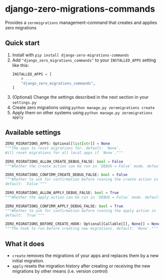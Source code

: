 # django-zero-migrations-commands

Provides a `zeromigrations` management-command that creates and applies zero migrations
## Quick start
1. Install with `pip install django-zero-migrations-commands`
2. Add `"django_zero_migrations_commands"` to your `INSTALLED_APPS` setting like this:
    ```python
    INSTALLED_APPS = [
        # ...
        "django_zero_migrations_commands",
    ]
    ```
3. (Optional) Change the settings described in the next section in your `settings.py`
4. Create zero migrations using `python manage.py zeromigrations create`
5. Apply them on other systems using `python manage.py zeromigrations apply`

## Available settings
```python
ZERO_MIGRATIONS_APPS: Optional[list[str]] = None
"""The apps to reset migrations for. default: `None`.
Will reset migrations for all local apps if `None`."""

ZERO_MIGRATIONS_ALLOW_CREATE_DEBUG_FALSE: bool = False
"""Whether the create action can be run in `DEBUG = False` mode. default: `False`"""

ZERO_MIGRATIONS_CONFIRM_CREATE_DEBUG_FALSE: bool = False
"""Whether to ask for confirmation before running the create action in `DEBUG = False` mode.
default: `False`"""

ZERO_MIGRATIONS_ALLOW_APPLY_DEBUG_FALSE: bool = True
"""Whether the apply action can be run in `DEBUG = False` mode. default: `True`"""

ZERO_MIGRATIONS_CONFIRM_APPLY_DEBUG_FALSE: bool = True
"""Whether to ask for confirmation before running the apply action in `DEBUG = False` mode.
default: `True`"""

ZERO_MIGRATIONS_BEFORE_CREATE_HOOK: Optional[Callable[[], None]] = None
"""The hook to run before creating new migrations. default: `None`."""
```

## What it does
- `create` removes the migrations of your apps and replaces them by a new initial migration.
- `apply` resets the migration history after creating or receiving the new migrations by other means (i.e. version control)